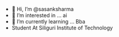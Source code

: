 - 👋 Hi, I’m @sasanksharma
- 👀 I’m interested in ... ai
- 🌱 I’m currently learning ... Bba
- Student At Siliguri Institute of Technology


<!---
sasanksharma97/sasanksharma97 is a ✨ special ✨ repository because its `README.md` (this file) appears on your GitHub profile.
You can click the Preview link to take a look at your changes.
--->
